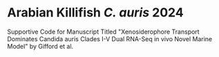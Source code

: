 # Arabian Killifish *C. auris* 2024
Supportive Code for Manuscript Titled "Xenosiderophore Transport Dominates Candida auris Clades I-V Dual RNA-Seq in vivo Novel Marine Model" by Gifford et al.
